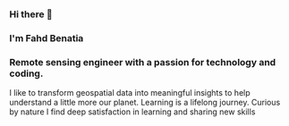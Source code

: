 ### Hi there 👋
### I'm Fahd Benatia
### Remote sensing engineer with a passion for technology and coding. 
I like to transform geospatial data into meaningful insights to help understand a little more our planet.
Learning is a lifelong journey. Curious by nature I find deep satisfaction in learning and
sharing new skills
<!--
**Fahdben/Fahdben** is a ✨ _special_ ✨ repository because its `README.md` (this file) appears on your GitHub profile.

Here are some ideas to get you started:

- 🔭 I’m currently working on ...
- 🌱 I’m currently learning ...
- 👯 I’m looking to collaborate on ...
- 🤔 I’m looking for help with ...
- 💬 Ask me about ...
- 📫 How to reach me: ...
- 😄 Pronouns: ...
- ⚡ Fun fact: ...
-->
